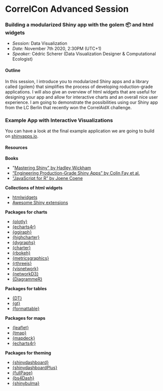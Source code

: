 
<!-- README.md is generated from README.Rmd. Please edit that file -->

# CorrelCon Advanced Session

### Building a modularized Shiny app with the golem 📦 and html widgets

  - *Session:* Data Visualization  
  - *Date:* November 7th 2020, 2:30PM (UTC+1)  
  - *Speaker:* Cédric Scherer (Data Visualization Designer &
    Computational Ecologist)

#### Outline

In this session, I introduce you to modularized Shiny apps and a library
called {golem} that simplifies the process of developing roduction-grade
applications. I will also give an overview of html widgets that are
useful for designing your app and allow for interactive charts and an
overall nice user experience. I am going to demonstrate the
possibilities using our Shiny app from the LC Berlin that recently won
the CorrelAidX challenge.

### Example App with Interactive Visualizations

You can have a look at the final example application we are going to
build on
[shinyapps.io](https://cedric-scherer.shinyapps.io/correlcon2020_golem_html_widgets/).

#### Resources

**Books**

  - "[Mastering Shiny" by Hadley Wickham](mastering-shiny.org)
  - [“Engineering Production-Grade Shiny Apps” by Colin Fay et
    al.](engineering-shiny.org)
  - [“JavaScript for R” by Joene Coene](javascript-for-r.com)

**Collections of html widgets**

  - [htmlwidgets](gallery.htmlwidgets.org)
  - [Awesome Shiny extensions](nanxstats/awesome-shiny-extensions)

**Packages for charts**

  - [{plotly}](plot.ly/r)
  - [{echarts4r}](echarts4r.john-coene.com)
  - [{ggiraph}](davidgohel.github.io/ggiraph)
  - [{highcharter}](jkunst.com/highcharter)
  - [{dygraphs}](rstudio.github.io/dygraphs)
  - [{charter}](github.com/johncoene/charter)
  - [{rbokeh}](hafen.github.io/rbokeh)
  - [{metricsgraphics}](hrbrmstr.github.io/metricsgraphics)
  - [{rthreejs}](github.com/bwlewis/rthreejs)
  - [{visnetwork}](dataknowledge.github.io/visNetwork)
  - [{networkD3}](christophergandrud.github.io/networkD3/)
  - [{DiagrammeR}](rich-iannone.github.io/DiagrammeR)

**Packages for tables**

  - [{DT}](rstudio.github.io/DT)
  - [{gt}](gt.rstudio.com)
  - [{formattable}](renkun-ken.github.io/formattable)

**Packages for maps**

  - [{leaflet}](rstudio.github.io/leaflet)
  - [{tmap}](github.com/mtennekes/tmap)
  - [{mapdeck}](symbolixau.github.io/mapdeck)
  - [{echarts4r}](echarts4r.john-coene.com)

**Packages for theming**

  - [{shinydashboard}](rstudio.github.io/shinydashboard/)
  - [{shinydashboardPlus}](rinterface.github.io/shinydashboardPlus)
  - [{fullPage}](rinterface.github.io/fullPage)
  - [{bs4Dash}](rinterface.github.io/bs4Dash)
  - [{shinybulma}](rinterface.github.io/shinybulma)
